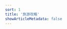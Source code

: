 ```yaml
---
sort: 1
title: '旅游攻略'
showArticleMetadata: false
---
```


<ClientOnly><Redirect route="/drift"/></ClientOnly>
